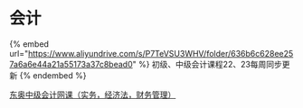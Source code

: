 # 会计



{% embed url="https://www.aliyundrive.com/s/P7TeVSU3WHV/folder/636b6c628ee257a6a6e44a21a55173a37c8bead0" %}
初级、中级会计课程22、23每周同步更新
{% endembed %}

[东奥中级会计网课（实务，经济法，财务管理）](https://www.aliyundrive.com/s/P7TeVSU3WHV/folder/641bb46cc8d529a3854e425c9d6d32e64ba8bc6e)

